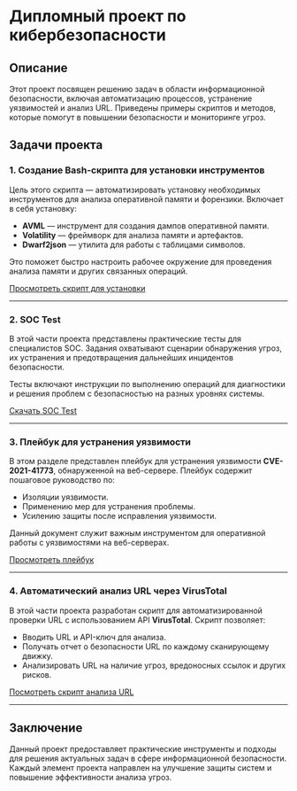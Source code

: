# Дипломный проект по кибербезопасности

## Описание
Этот проект посвящен решению задач в области информационной безопасности, включая автоматизацию процессов, устранение уязвимостей и анализ URL. Приведены примеры скриптов и методов, которые помогут в повышении безопасности и мониторинге угроз.

## Задачи проекта

### 1. Создание Bash-скрипта для установки инструментов

Цель этого скрипта — автоматизировать установку необходимых инструментов для анализа оперативной памяти и форензики. Включает в себя установку:

- **AVML** — инструмент для создания дампов оперативной памяти.
- **Volatility** — фреймворк для анализа памяти и артефактов.
- **Dwarf2json** — утилита для работы с таблицами символов.
  
Это поможет быстро настроить рабочее окружение для проведения анализа памяти и других связанных операций.

[Просмотреть скрипт для установки](BashScriptInstallVolitaty/install.sh)

---

### 2. SOC Test

В этой части проекта представлены практические тесты для специалистов SOC. Задания охватывают сценарии обнаружения угроз, их устранения и предотвращения дальнейших инцидентов безопасности.

Тесты включают инструкции по выполнению операций для диагностики и решения проблем с безопасностью на разных уровнях системы.

[Скачать SOC Test](docx/SOCTEST.docx)

---

### 3. Плейбук для устранения уязвимости

В этом разделе представлен плейбук для устранения уязвимости **CVE-2021-41773**, обнаруженной на веб-сервере. Плейбук содержит пошаговое руководство по:

- Изоляции уязвимости.
- Применению мер для устранения проблемы.
- Усилению защиты после исправления уязвимости.

Данный документ служит важным инструментом для оперативной работы с уязвимостями на веб-серверах.

[Просмотреть плейбук](Playbook/README.md)

---

### 4. Автоматический анализ URL через VirusTotal

В этой части проекта разработан скрипт для автоматизированной проверки URL с использованием API **VirusTotal**. Скрипт позволяет:

- Вводить URL и API-ключ для анализа.
- Получать отчет о безопасности URL по каждому сканирующему движку.
- Анализировать URL на наличие угроз, вредоносных ссылок и других рисков.

[Посмотреть скрипт анализа URL](VirusTotalCheck/check.sh)

---

## Заключение

Данный проект предоставляет практические инструменты и подходы для решения актуальных задач в сфере информационной безопасности. Каждый элемент проекта направлен на улучшение защиты систем и повышение эффективности анализа угроз.
